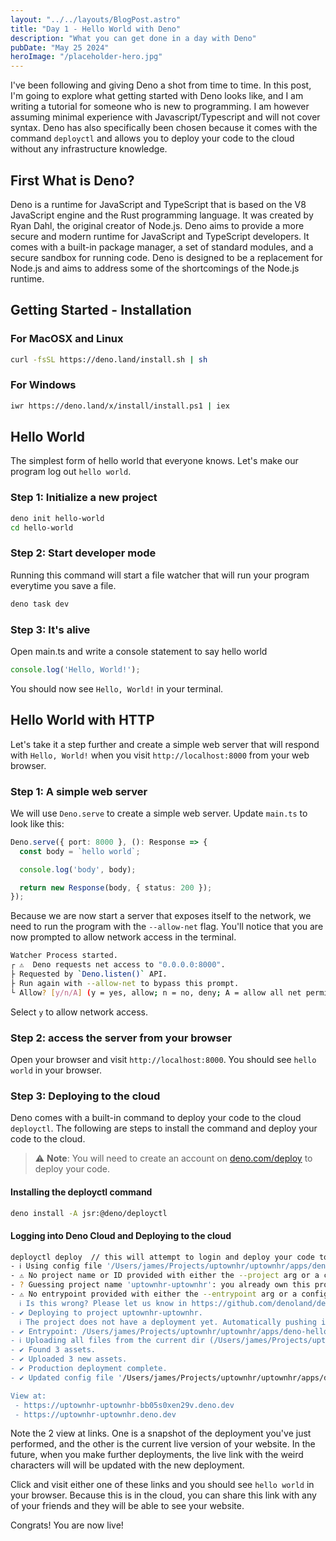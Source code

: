 ```yaml
---
layout: "../../layouts/BlogPost.astro"
title: "Day 1 - Hello World with Deno"
description: "What you can get done in a day with Deno"
pubDate: "May 25 2024"
heroImage: "/placeholder-hero.jpg"
---
```

I've been following and giving Deno a shot from time to time. In this post, I'm going to explore what getting started
with Deno looks like, and I am writing a tutorial for someone who is new to programming. I am however assuming minimal
experience with Javascript/Typescript and will not cover syntax. Deno has also specifically been chosen because 
it comes with the command `deployctl` and allows you to deploy your code to the cloud without any infrastructure
knowledge. 

## First What is Deno?
Deno is a runtime for JavaScript and TypeScript that is based on the V8 JavaScript engine and the Rust programming language.
It was created by Ryan Dahl, the original creator of Node.js. Deno aims to provide a more secure and modern runtime for
JavaScript and TypeScript developers. It comes with a built-in package manager, a set of standard modules, and a secure
sandbox for running code. Deno is designed to be a replacement for Node.js and aims to address some of the shortcomings
of the Node.js runtime.

## Getting Started - Installation
### For MacOSX and Linux
```bash
curl -fsSL https://deno.land/install.sh | sh
```

### For Windows
```bash
iwr https://deno.land/x/install/install.ps1 | iex
````

## Hello World
The simplest form of hello world that everyone knows. Let's make our program log out `hello world`. 

### Step 1: Initialize a new project
```bash
deno init hello-world
cd hello-world
```

### Step 2: Start developer mode
Running this command will start a file watcher that will run your program everytime you save a file.
```bash
deno task dev
```

### Step 3: It's alive
Open main.ts and write a console statement to say hello world
```typescript
console.log('Hello, World!');
```
You should now see `Hello, World!` in your terminal.

## Hello World with HTTP
Let's take it a step further and create a simple web server that will respond with `Hello, World!` when you visit
`http://localhost:8000` from your web browser.

### Step 1: A simple web server
We will use `Deno.serve` to create a simple web server. Update `main.ts` to look like this:
```typescript
Deno.serve({ port: 8000 }, (): Response => {
  const body = `hello world`;

  console.log('body', body);

  return new Response(body, { status: 200 });
});
```

Because we are now start a server that exposes itself to the network, we need to run the program with the 
`--allow-net` flag. You'll notice that you are now prompted to allow network access in the terminal. 

```bash
Watcher Process started.
┌ ⚠️  Deno requests net access to "0.0.0.0:8000".
├ Requested by `Deno.listen()` API.
├ Run again with --allow-net to bypass this prompt.
└ Allow? [y/n/A] (y = yes, allow; n = no, deny; A = allow all net permissions) >    
```
Select `y` to allow network access.

### Step 2: access the server from your browser
Open your browser and visit `http://localhost:8000`. You should see `hello world` in your browser.

### Step 3: Deploying to the cloud
Deno comes with a built-in command to deploy your code to the cloud `deployctl`. 
The following are steps to install the command and deploy your code to the cloud. 

> :warning: **Note**: You will need to create an account on [deno.com/deploy](https://deno.com/deploy) 
> to deploy your code.

#### Installing the deployctl command
```bash
deno install -A jsr:@deno/deployctl 
```
#### Logging into Deno Cloud and Deploying to the cloud
```bash
deployctl deploy  // this will attempt to login and deploy your code to the cloud
- ℹ Using config file '/Users/james/Projects/uptownhr/uptownhr/apps/deno-hello-world/deno.json'
- ⚠ No project name or ID provided with either the --project arg or a config file.
- ? Guessing project name 'uptownhr-uptownhr': you already own this project. Should I deploy to it? [y/N] y
- ⚠ No entrypoint provided with either the --entrypoint arg or a config file. I've guessed 'main.ts' for you.
  ℹ Is this wrong? Please let us know in https://github.com/denoland/deployctl/issues/new
- ✔ Deploying to project uptownhr-uptownhr.
  ℹ The project does not have a deployment yet. Automatically pushing initial deployment to production (use --prod for further updates).
- ✔ Entrypoint: /Users/james/Projects/uptownhr/uptownhr/apps/deno-hello-world/main.ts
- ℹ Uploading all files from the current dir (/Users/james/Projects/uptownhr/uptownhr/apps/deno-hello-world)
- ✔ Found 3 assets.
- ✔ Uploaded 3 new assets.
- ✔ Production deployment complete.
- ✔ Updated config file '/Users/james/Projects/uptownhr/uptownhr/apps/deno-hello-world/deno.json'.

View at:
 - https://uptownhr-uptownhr-bb05s0xen29v.deno.dev
 - https://uptownhr-uptownhr.deno.dev
```
Note the 2 view at links. One is a snapshot of the deployment you've just performed, and the other is the current live
version of your website. In the future, when you make further deployments, the live link with the weird characters will
will be updated with the new deployment.

Click and visit either one of these links and you should see `hello world` in your browser. Because this is in the cloud,
you can share this link with any of your friends and they will be able to see your website. 

Congrats! You are now live!